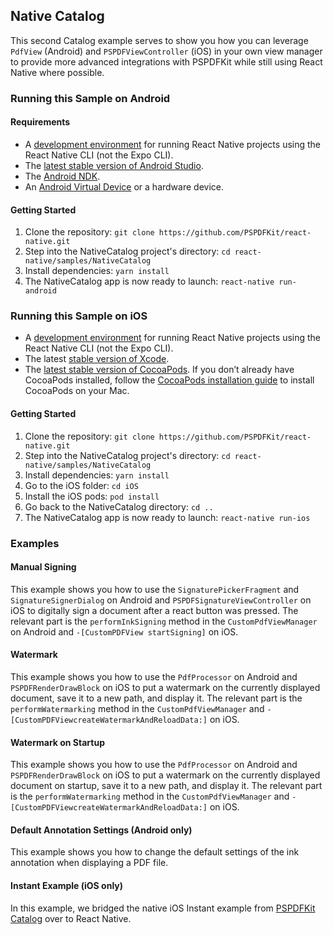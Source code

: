 ## Native Catalog

This second Catalog example serves to show you how you can leverage `PdfView` (Android) and `PSPDFViewController` (iOS) in your own view manager to provide more advanced integrations with PSPDFKit while still using React Native where possible.

### Running this Sample on Android

#### Requirements

- A [development environment](https://reactnative.dev/docs/environment-setup) for running React Native projects using the React Native CLI (not the Expo CLI).
- The [latest stable version of Android Studio](https://developer.android.com/studio).
- The [Android NDK](https://developer.android.com/studio/projects/install-ndk).
- An [Android Virtual Device](https://developer.android.com/studio/run/managing-avds.html) or a hardware device.

#### Getting Started

1. Clone the repository: `git clone https://github.com/PSPDFKit/react-native.git`
2. Step into the NativeCatalog project's directory: `cd react-native/samples/NativeCatalog `
3. Install dependencies: `yarn install`
4. The NativeCatalog app is now ready to launch: `react-native run-android`

### Running this Sample on iOS

- A [development environment](https://reactnative.dev/docs/environment-setup) for running React Native projects using the React Native CLI (not the Expo CLI).
- The latest [stable version of Xcode](https://apps.apple.com/us/app/xcode/id497799835?mt=12).
- The [latest stable version of CocoaPods](https://github.com/CocoaPods/CocoaPods/releases). If you don’t already have CocoaPods installed, follow the [CocoaPods installation guide](https://guides.cocoapods.org/using/getting-started.html#installation) to install CocoaPods on your Mac.

#### Getting Started

1. Clone the repository: `git clone https://github.com/PSPDFKit/react-native.git`
2. Step into the NativeCatalog project's directory: `cd react-native/samples/NativeCatalog `
3. Install dependencies: `yarn install`
4. Go to the iOS folder: `cd iOS`
5. Install the iOS pods: `pod install`
6. Go back to the NativeCatalog directory: `cd ..`
7. The NativeCatalog app is now ready to launch: `react-native run-ios`

### Examples

#### Manual Signing

This example shows you how to use the `SignaturePickerFragment` and `SignatureSignerDialog` on Android and `PSPDFSignatureViewController` on iOS to digitally sign a document after a react button was pressed. The relevant part is the `performInkSigning` method in the `CustomPdfViewManager` on Android and `-[CustomPDFView startSigning]` on iOS.

#### Watermark

This example shows you how to use the `PdfProcessor` on Android and `PSPDFRenderDrawBlock` on iOS to put a watermark on the currently displayed document, save it to a new path, and display it. The relevant part is the `performWatermarking` method in the `CustomPdfViewManager` and `-[CustomPDFViewcreateWatermarkAndReloadData:]` on iOS.

#### Watermark on Startup

This example shows you how to use the `PdfProcessor` on Android and `PSPDFRenderDrawBlock` on iOS to put a watermark on the currently displayed document on startup, save it to a new path, and display it. The relevant part is the `performWatermarking` method in the `CustomPdfViewManager` and `-[CustomPDFViewcreateWatermarkAndReloadData:]` on iOS.

#### Default Annotation Settings (Android only)

This example shows you how to change the default settings of the ink annotation when displaying a PDF file.

#### Instant Example (iOS only)

In this example, we bridged the native iOS Instant example from [PSPDFKit Catalog](https://pspdfkit.com/guides/ios/current/getting-started/example-projects/#pspdfcatalog) over to React Native.
